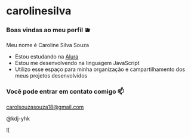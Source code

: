 # carolinesilva

### Boas vindas ao meu perfil 🫐

Meu nome é Caroline Silva Souza

- Estou estudando na [Alura](https://www.alura.com.br)
- Estou me desenvolvendo na linguagem JavaScript
- Utilizo esse espaço para minha organização e campartilhamento dos meus projetos desenvolvidos
  
### Você pode entrar em contato comigo 📫

carolsouzasouza18@gmail.com

@kdj-yhk

![

